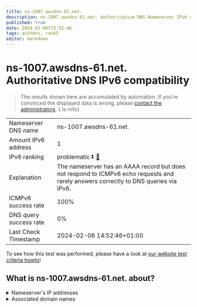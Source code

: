 ```yaml
---
title: ns-1007.awsdns-61.net.
description: ns-1007.awsdns-61.net. Authoritative DNS Nameserver IPv6 compatibility
published: true
date: 2024-02-06T13:52:46
tags: authdns, rank5
editor: markdown
---
```


# ns-1007.awsdns-61.net. Authoritative DNS IPv6 compatibility

> The results shown here are accumulated by automation. If you're convinced the displayed data is wrong, please [contact the administrators](/howto/chat). 
{.is-info}




|   |   |
| - | - |
| Nameserver DNS name | ns-1007.awsdns-61.net.
| Amount IPv6 address | 1
| IPv6 ranking | problematic :arrow_double_down: [🔗](/howto/ranking) |
| Explanation | The nameserver has an AAAA record but does not respond to ICMPv6 echo requests and rarely answers correctly to DNS queries via IPv6. |
| ICMPv6 success rate | 100%|
| DNS query success rate | 0% |
| Last Check Timestamp | 2024-02-06 14:52:46+01:00 |

To see how this test was performed, please have a look at [our website test criteria howto](/howto/testcriteria/authdns)!


## What is ns-1007.awsdns-61.net. about?




<details>
<summary>Nameserver's IP addresses</summary>

2600:9000:5303:ef00::1

</details>



<details>
<summary>Associated domain names</summary>

www.hbomax.com

</details>

